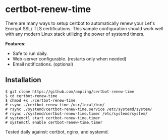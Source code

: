 # certbot-renew-time

There are many ways to setup certbot to automatically renew your Let's Encrypt SSL/ TLS certifications. This sample configuration should work well with any modern Linux stack utilizing the power of systemd timers.


**Features:**
* Safe to run daily. 
* Web-server configurable. (restarts only when needed)
* Email notifications. (optional)


## Installation
```
$ git clone https://github.com/ampling/certbot-renew-time
$ cd certbot-renew-time
$ chmod +x ./certbot-renew-time
# rsync ./certbot-renew-time /usr/local/bin/
# rsync ./systemd/certbot-renew-time.service /etc/systemd/system/
# rsync ./systemd/certbot-renew-time.timer /etc/systemd/system/
# systemctl start certbot-renew-time.timer
# systemctl enable certbot-renew-time.timer
```

Tested daily against:  certbot, nginx, and systemd.
